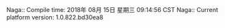Naga:: Compile time: 2018年 08月 15日 星期三 09:14:56 CST
Naga:: Current platform version: 1.0.822.bd30ea8
